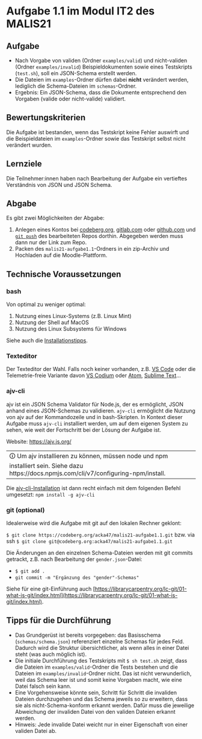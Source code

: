 # Aufgabe 1.1 im Modul IT2 des MALIS21

## Aufgabe

- Nach Vorgabe von validen (Ordner `examples/valid`) und nicht-validen (Ordner `examples/invalid`) Beispieldokumenten sowie eines Testskripts (`test.sh`), soll ein JSON-Schema erstellt werden.
- Die Dateien im `examples`-Ordner dürfen dabei **nicht** verändert werden, lediglich die Schema-Dateien im `schemas`-Ordner.
- Ergebnis: Ein JSON-Schema, dass die Dokumente entsprechend den Vorgaben (valide oder nicht-valide) validiert.

## Bewertungskriterien

Die Aufgabe ist bestanden, wenn das Testskript keine Fehler auswirft und die Beispieldateien im `examples`-Ordner sowie das Testskript selbst nicht verändert wurden.

## Lernziele

Die Teilnehmer:innen haben nach Bearbeitung der Aufgabe ein vertieftes Verständnis von JSON und JSON Schema.

## Abgabe

Es gibt zwei Möglichkeiten der Abgabe:

1. Anlegen eines Kontos bei [codeberg.org](https://codeberg.org), [gitlab.com](https://gitlab.com/) oder [github.com](https://gitlab.com/) und [`git push`](https://librarycarpentry.org/lc-git/03-sharing/index.html) des bearbeiteten Repos dorthin. Abgegeben werden muss dann nur der Link zum Repo.
2. Packen des `malis21-aufgabe1.1`-Ordners in ein zip-Archiv und Hochladen auf die Moodle-Plattform.

## Technische Voraussetzungen

### bash

Von optimal zu weniger optimal:

1. Nutzung eines Linux-Systems (z.B. Linux Mint)
1. Nutzung der Shell auf MacOS
1. Nutzung des Linux Subsystems für Windows

Siehe auch die [Installationstipps](https://malis21.acka47.net/#/page/installationstipps).

### Texteditor

Der Texteditor der Wahl. Falls noch keiner vorhanden, z.B. [VS Code](https://code.visualstudio.com/) oder die Telemetrie-freie Variante davon [VS Codium](https://vscodium.com/) oder [Atom](https://atom.io/), [Sublime Text](https://www.sublimetext.com/)...

### ajv-cli

ajv ist ein JSON Schema Validator für Node.js, der es ermöglicht, JSON anhand eines JSON-Schemas zu validieren. `ajv-cli` ermöglicht die Nutzung von ajv auf der Kommandozeile und in bash-Skripten. In Kontext dieser Aufgabe muss `ajv-cli` installiert werden, um auf dem eigenen System zu sehen, wie weit der Fortschritt bei der Lösung der Aufgabe ist.

Website: https://ajv.js.org/

<table><tr><td>🛈 Um ajv installieren zu können, müssen node und npm installiert sein. Siehe dazu https://docs.npmjs.com/cli/v7/configuring-npm/install.</td></tr></table>

Die [ajv-cli-Installation](https://ajv.js.org/guide/getting-started.html#install) ist dann recht einfach mit dem folgenden Befehl umgesetzt: `npm install -g ajv-cli`

### git (optional)

Idealerweise wird die Aufgabe mit git auf den lokalen Rechner geklont:

`$ git clone https://codeberg.org/acka47/malis21-aufgabe1.1.git` bzw. via ssh `$ git clone git@codeberg.org:acka47/malis21-aufgabe1.1.git`

Die Änderungen an den einzelnen Schema-Dateien werden mit git commits getrackt, z.B. nach Bearbeitung der `gender.json`-Datei:

- `$ git add .`
- `git commit -m "Ergänzung des "gender"-Schemas"`

Siehe für eine git-Einführung auch [https://librarycarpentry.org/lc-git/01-what-is-git/index.html](https://librarycarpentry.org/lc-git/01-what-is-git/index.html).

## Tipps für die Durchführung

- Das Grundgerüst ist bereits vorgegeben: das Basisschema (`schemas/schema.json`) referenziert einzelne Schemas für jedes Feld. Dadurch wird die Struktur übersichtlicher, als wenn alles in einer Datei steht (was auch möglich ist).
- Die initiale Durchführung des Testskripts mit `$ sh test.sh` zeigt, dass die Dateien im `examples/valid`-Ordner die Tests bestehen und die Dateien im `examples/invalid`-Ordner nicht. Das ist nicht verwunderlich, weil das Schema leer ist und somit keine Vorgaben macht, wie eine Datei falsch sein kann.
- Eine Vorgehensweise könnte sein, Schritt für Schritt die invaliden Dateien durchzugehen und das Schema jeweils so zu erweitern, dass sie als nicht-Schema-konform erkannt werden. Dafür muss die jeweilige Abweichung der invaliden Datei von den validen Dateien erkannt werden.
- Hinweis: Jede invalide Datei weicht nur in einer Eigenschaft von einer validen Datei ab.